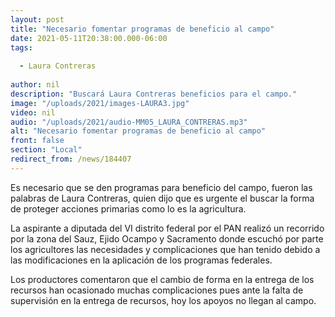 ```yaml
---
layout: post
title: "Necesario fomentar programas de beneficio al campo"
date: 2021-05-11T20:38:00.000-06:00
tags:
  
  - Laura Contreras
  
author: nil
description: "Buscará Laura Contreras beneficios para el campo."
image: "/uploads/2021/images-LAURA3.jpg"
video: nil
audio: "/uploads/2021/audio-MM05_LAURA_CONTRERAS.mp3"
alt: "Necesario fomentar programas de beneficio al campo"
front: false
section: "Local"
redirect_from: /news/184407
---
```


Es necesario que se den programas para beneficio del campo, fueron las palabras de Laura Contreras, quien dijo que es urgente el buscar la forma de proteger acciones primarias como lo es la agricultura.

La aspirante a diputada del VI distrito federal por el PAN realizó un recorrido por la zona del Sauz, Ejido Ocampo y Sacramento donde escuchó por parte los agricultores las necesidades y complicaciones que han tenido debido a las modificaciones en la aplicación de los programas federales.

Los productores comentaron que el cambio de forma en la entrega de los recursos han ocasionado muchas complicaciones pues ante la falta de supervisión en la entrega de recursos, hoy los apoyos no llegan al campo.
